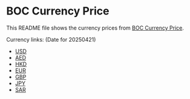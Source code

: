 # BOC Currency Price

This README file shows the currency prices from [BOC Currency Price](https://www.boc.cn/sourcedb/whpj/).

Currency links: (Date for 20250421)

- [USD](https://bocurrencyprice.techina.science/BOC_CURRENCY_PRICE/USD/20250421.json)
- [AED](https://bocurrencyprice.techina.science/BOC_CURRENCY_PRICE/AED/20250421.json)
- [HKD](https://bocurrencyprice.techina.science/BOC_CURRENCY_PRICE/HKD/20250421.json)
- [EUR](https://bocurrencyprice.techina.science/BOC_CURRENCY_PRICE/EUR/20250421.json)
- [GBP](https://bocurrencyprice.techina.science/BOC_CURRENCY_PRICE/GBP/20250421.json)
- [JPY](https://bocurrencyprice.techina.science/BOC_CURRENCY_PRICE/JPY/20250421.json)
- [SAR](https://bocurrencyprice.techina.science/BOC_CURRENCY_PRICE/SAR/20250421.json)
